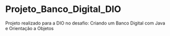 # Projeto_Banco_Digital_DIO
Projeto realizado para a DIO no desafio:
Criando um Banco Digital com Java e Orientação a Objetos
